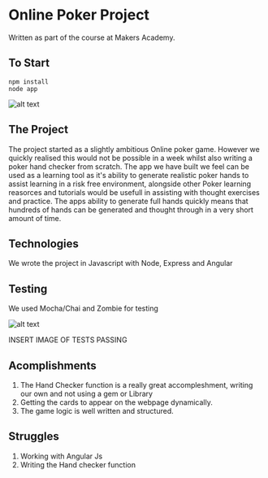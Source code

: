 # Online Poker Project

Written as part of the course at Makers Academy. 

To Start
---------

```
npm install
node app
```
![alt text]('https://www.imageupload.co.uk/images/2017/06/09/ScreenShot2017-06-09at15.44.59fe09c.png')

The Project
-----------

The project started as a slightly ambitious Online poker game. However we quickly realised this would not be possible in a week whilst also writing a poker hand checker from scratch. The app we have built we feel can be used as a learning tool as it's ability  to generate realistic poker hands to assist learning in a risk free environment, alongside other Poker learning reasorces and tutorials would be usefull in assisting with thought exercises and practice. The apps ability to generate full hands quickly means that hundreds of hands can be generated and thought through in a very short amount of time. 

Technologies
------------
We wrote the project in Javascript with Node, Express and Angular

Testing
--------
We used Mocha/Chai and Zombie for testing

![alt text]('https://www.imageupload.co.uk/image/BosF')

INSERT IMAGE OF TESTS PASSING

Acomplishments
---------------
1. The Hand Checker function is a really great accompleshment, writing our own and not using a gem or Library
2. Getting the cards to appear on the webpage dynamically. 
3. The game logic is well written and structured. 

Struggles
---------
1. Working with Angular Js
2. Writing the Hand checker function






